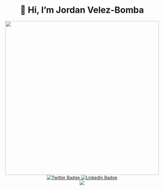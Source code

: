 <div id="header" align="center">
  <h1>
    👋 Hi, I’m Jordan Velez-Bomba
   </h1>
</div>

<div id="header" align="center">
  <img src="https://external-content.duckduckgo.com/iu/?u=https%3A%2F%2Fwww.myconfinedspace.com%2Fwp-content%2Fuploads%2F2016%2F08%2FPanda-Wave-1000x666.jpg&f=1&nofb=1&ipt=2c0c1f874c841f7740c74ba2f3166eed0101b7c9045bde61bd00f258d8b138cb&ipo=images" width="500"/>
</div>

<div id="badges" align="center">
  <a href="https://twitter.com/jordanbomba_">
    <img src="https://img.shields.io/badge/Twitter-blue?style=for-the-badge&logo=twitter&logoColor=white" alt="Twitter Badge"/>
  </a>
  <a href="https://www.linkedin.com/in/jordan-velez-bomba/">
    <img src="https://img.shields.io/badge/LinkedIn-blue?style=for-the-badge&logo=linkedin&logoColor=white" alt="LinkedIn Badge"/>
  </a>
</div>

<div align="center">
  <img src="https://komarev.com/ghpvc/?username=jordanvelezbomba&style=flat-square&color=blue" alt=""/>
</div>

<!-- ![Top Langs](https://github-readme-stats.vercel.app/api/top-langs/?username=jordanvelezbomba&size_weight=0.5&count_weight=0.5&theme=tokyonight) -->

<!-- <div align="center"
  <a href="https://github.com/anuraghazra/github-readme-stats">
    <img align="center" src="https://github-readme-stats.vercel.app/api/top-langs/?username=jordanvelezbomba&size_weight=0.5&count_weight=0.5&theme=tokyonight" />
  </a>
</div> -->

<div align="center"
  <a href="https://github.com/anuraghazra/github-readme-stats">
    <img align="center" src="https://github-readme-stats.vercel.app/api?username=jordanvelezbomba&theme=tokyonight&hide_rank=true&show_icons=true&include_all_commits=true" />
  </a>
</div>

<!-- ![Snake animation](https://github.com/thepiyushmalhotra/jordanvelezbomba/blob/output/github-contribution-grid-snake.svg) -->
<!-- ![Jordan's GitHub stats](https://github-readme-stats.vercel.app/api?username=jordanvelezbomba&theme=tokyonight) -->


<!---
jordanvelezbomba/jordanvelezbomba is a ✨ special ✨ repository because its `README.md` (this file) appears on your GitHub profile.
You can click the Preview link to take a look at your changes.
--->
